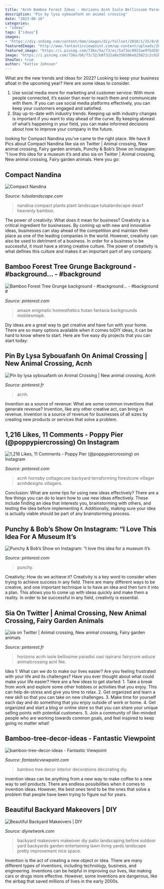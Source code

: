 ```yaml
---
title: "Acnh Bamboo Forest Ideas - Horizons Acnh Isole Bellissime Paradisi Oasi Ispirarsi Fairycore Astuce Animalcrossing Acnl Fée"
description: "Pin by lysa sybouafanh on animal crossing"
date: "2023-06-18"
categories:
- "ideas"
tags: ["ideas"]
images:
- "https://diy.sndimg.com/content/dam/images/diy/fullset/2010/1/25/0/dycr211_backyard-patio-before_s4x3.jpg.rend.hgtvcom.966.725.suffix/1420715250270.jpeg"
featuredImage: "http://www.fantasticviewpoint.com/wp-content/uploads/2016/07/bamboo-tree-decor-ideas.jpg"
featured_image: "https://i.pinimg.com/736x/5a/73/ec/5a73ec0922ae9fbd2b9ec3d99d3cff3e.jpg"
image: "https://i.pinimg.com/736x/b8/f3/32/b8f332a8e356506e625821c2c026afd2.jpg"
ShowToc: true
author: "Kattie Johnson"
---
```



What are the new trends and ideas for 2022?
Looking to keep your business afloat in the upcoming year? Here are some ideas to consider. 
1. Use social media more for marketing and customer service: With more people connected, it’s easier than ever to reach them and communicate with them. If you can use social media platforms effectively, you can keep your customers engaged and satisfied. 
2. Stay up-to-date with industry trends: Keeping up with industry changes is important if you want to stay ahead of the curve. By keeping abreast of what’s happening in your field, you can make informed decisions about how to improve your company in the future. 

	

		
looking for Compact Nandina you've came to the right place. We have 8 Pics about Compact Nandina like sia on Twitter | Animal crossing, New animal crossing, Fairy garden animals, Punchy &amp; Bob’s Show on Instagram: “I love this idea for a museum it’s and also sia on Twitter | Animal crossing, New animal crossing, Fairy garden animals. Here you go:
		
    
## Compact Nandina

<img loading=lazy src="http://cdn2.hubspot.net/hub/15715/file-270934017-jpg/images/nandina2.jpg?t=1411543768112" onerror="this.onerror=null;this.src='https://tse4.mm.bing.net/th?id=OIP._m9EGxrxjIbr0yFvIQB-DwHaJ4&amp;pid=15.1';" alt="Compact Nandina">

_Source: tulsalandscape.com_

>nandina compact plants plant landscape tulsalandscape dwarf heavenly bamboo. 

	

The power of creativity: What does it mean for business?
Creativity is a critical ingredient for businesses. By coming up with new and innovative ideas, businesses can stay ahead of the competition and maintain their place as one of the leading companies in the world. However, creativity can also be used to detriment of a business. In order for a business to be successful, it must have a strong creative culture. The power of creativity is what defines this culture and makes it an important part of any company.

    
## Bamboo Forest Tree Grunge Background - #background... - #background #

<img loading=lazy src="https://i.pinimg.com/736x/66/93/6d/66936d429946bdbb04392c6df2ba5096.jpg" onerror="this.onerror=null;this.src='https://tse4.mm.bing.net/th?id=OIP.CBI18MhOorM0yHeapGJNNgHaNK&amp;pid=15.1';" alt="Bamboo Forest Tree Grunge background - #background... - #background #">

_Source: pinterest.com_

>amaze enigmatic homesthetics hutan fantasía backgrounds mobilesmspk. 

	

Diy ideas are a great way to get creative and have fun with your home. There are so many options available when it comes toDIY ideas, it can be hard to know where to start. Here are five easy diy projects that you can start today: 

    
## Pin By Lysa Sybouafanh On Animal Crossing | New Animal Crossing, Acnh

<img loading=lazy src="https://i.pinimg.com/736x/a7/16/6e/a7166e24592e553521cb9e17e7c6fb94.jpg" onerror="this.onerror=null;this.src='https://tse1.mm.bing.net/th?id=OIP.MqYWxPYCzldZI9neKq0yiAHaEK&amp;pid=15.1';" alt="Pin by lysa sybouafanh on Animal Crossing | New animal crossing, Acnh">

_Source: pinterest.fr_

>acnh. 

	

Invention as a source of revenue: What are some common inventions that generate revenue?
Invention, like any other creative act, can bring in revenue. Invention is a source of revenue for businesses of all sizes by creating new products or services that solve a problem.

    
## 1,216 Likes, 11 Comments - Poppy Pier (@poppypiercrossing) On Instagram

<img loading=lazy src="https://i.pinimg.com/736x/00/bc/f7/00bcf707f015baeb1b43489bc9bced19.jpg" onerror="this.onerror=null;this.src='https://tse2.mm.bing.net/th?id=OIP.ZU_Jybp1fS4h5lrBD7dAQgHaEK&amp;pid=15.1';" alt="1,216 Likes, 11 Comments - Poppy Pier (@poppypiercrossing) on Instagram">

_Source: pinterest.com_

>acnh hornsby cottagecore backyard terraforming forestcore villager acnhdesigns villagers. 

	

Conclusion: What are some tips for using new ideas effectively?
There are a few things you can do to learn how to use new ideas effectively. These include finding an idea that interests you, brainstorming with others, and testing the idea before implementing it. Additionally, making sure your idea is actually viable should be part of any brainstorming process.

    
## Punchy &amp; Bob’s Show On Instagram: “I Love This Idea For A Museum It’s

<img loading=lazy src="https://i.pinimg.com/736x/5a/73/ec/5a73ec0922ae9fbd2b9ec3d99d3cff3e.jpg" onerror="this.onerror=null;this.src='https://tse2.mm.bing.net/th?id=OIP.Sd-mTURdyQzjC5kBtERdTgHaEU&amp;pid=15.1';" alt="Punchy &amp; Bob’s Show on Instagram: “I love this idea for a museum it’s">

_Source: pinterest.com_

>punchy. 

	

Creativity: How do we achieve it?
Creativity is a key word to consider when trying to achieve success in any field. There are many different ways to be creative, and one important technique is to have an idea and then turn it into a plan. This allows you to come up with ideas quickly and make them a reality. In order to be successful in any field, creativity is essential.

    
## Sia On Twitter | Animal Crossing, New Animal Crossing, Fairy Garden Animals

<img loading=lazy src="https://i.pinimg.com/736x/b8/f3/32/b8f332a8e356506e625821c2c026afd2.jpg" onerror="this.onerror=null;this.src='https://tse2.mm.bing.net/th?id=OIP.rz20RCCgXXs-raHwyypH2gHaEK&amp;pid=15.1';" alt="sia on Twitter | Animal crossing, New animal crossing, Fairy garden animals">

_Source: pinterest.fr_

>horizons acnh isole bellissime paradisi oasi ispirarsi fairycore astuce animalcrossing acnl fée. 

	

Idea 1: What can we do to make our lives easier?
Are you feeling frustrated with your life and its challenges? Have you ever thought about what could make your life easier? Here are a few ideas to get started: 1. Take a break from work and explore some other hobbies or activities that you enjoy. This can help de-stress and give you time to relax. 2. Get organized and learn a new skill so that you can take on new challenges. 3. Make time for yourself each day and do something that you enjoy outside of work or home. 4. Get organized and start a blog or online store so that you can share your unique selling points with potential customers. 5. Join a community of like-minded people who are working towards common goals, and feel inspired to keep going no matter what! 
    
## Bamboo-tree-decor-ideas - Fantastic Viewpoint

<img loading=lazy src="http://www.fantasticviewpoint.com/wp-content/uploads/2016/07/bamboo-tree-decor-ideas.jpg" onerror="this.onerror=null;this.src='https://tse3.mm.bing.net/th?id=OIP.K8gRrSo7-J_Qa4azc-pEVAHaD3&amp;pid=15.1';" alt="bamboo-tree-decor-ideas - Fantastic Viewpoint">

_Source: fantasticviewpoint.com_

>bamboo tree decor interior decorations decorating diy. 

	

invention ideas can be anything from a new way to make coffee to a new way to sell products. There are endless possibilities when it comes to invention ideas. However, the best ones tend to be the ones that solve a problem that people have been trying to figure out for years.

    
## Beautiful Backyard Makeovers | DIY

<img loading=lazy src="https://diy.sndimg.com/content/dam/images/diy/fullset/2010/1/25/0/dycr211_backyard-patio-before_s4x3.jpg.rend.hgtvcom.966.725.suffix/1420715250270.jpeg" onerror="this.onerror=null;this.src='https://tse2.mm.bing.net/th?id=OIP.i-varVK556WuOxKO_sQLnAHaFj&amp;pid=15.1';" alt="Beautiful Backyard Makeovers | DIY">

_Source: diynetwork.com_

>backyard makeovers makeover diy patio landscaping before outdoor yard backyards garden entertaining lawn living yards landscape pretty improvement nice space. 

	

Invention is the act of creating a new object or idea. There are many different types of inventions, including technology, business, and engineering. Inventions can be helpful in improving our lives, like making cars or drugs more effective. However, some inventions are dangerous, like the airbag that saved millions of lives in the early 2000s.

